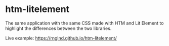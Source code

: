 # htm-litelement
The same application with the same CSS made with HTM and Lit Element to highlight the differences between the two libraries.

Live example:
https://rnglnd.github.io/htm-litelement/
